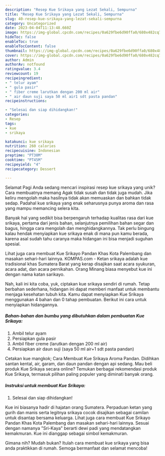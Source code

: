 ```yaml
---
description: "Resep Kue Srikaya yang Lezat Sekali, Sempurna"
title: "Resep Kue Srikaya yang Lezat Sekali, Sempurna"
slug: 40-resep-kue-srikaya-yang-lezat-sekali-sempurna
category: Uncategorized
date: 2023-04-04T11:13:48.660Z
image: https://img-global.cpcdn.com/recipes/0a629fbe6d90ffa0/680x482cq70/kue-srikaya-foto-resep-utama.jpg
hideToc: false
enableToc: true
enableTocContent: false
thumbnail: https://img-global.cpcdn.com/recipes/0a629fbe6d90ffa0/680x482cq70/kue-srikaya-foto-resep-utama.jpg
cover: https://img-global.cpcdn.com/recipes/0a629fbe6d90ffa0/680x482cq70/kue-srikaya-foto-resep-utama.jpg
author: Admin
authorAv: notfound
ratingvalue: 3.4
reviewcount: 19
recipeingredient:
- " telur ayam"
- " gula pasir"
- " fiber creme larutkan dengan 200 ml air"
- " air daun suji saya 50 ml air1 sdt pasta pandan"
recipeinstructions:

- "Selesai dan siap dihidangkan!"
categories:
- Resep
tags:
- kue
- srikaya

katakunci: kue srikaya 
nutrition: 260 calories
recipecuisine: Indonesian
preptime: "PT30M"
cooktime: "PT45M"
recipeyield: "4"
recipecategory: Dessert

---
```



Selamat Pagi Anda sedang mencari inspirasi resep kue srikaya yang unik? Cara membuatnya memang Agak tidak susah dan tidak juga mudah. Jika keliru mengolah maka hasilnya tidak akan memuaskan dan bahkan tidak sedap. Padahal kue srikaya yang enak seharusnya punya aroma dan rasa yang mampu memancing selera kita.


Banyak hal yang sedikit bisa berpengaruh terhadap kualitas rasa dari kue srikaya, pertama dari jenis bahan, selanjutnya pemilihan bahan segar dan bagus, hingga cara mengolah dan menghidangkannya. Tak perlu bingung kalau hendak menyiapkan kue srikaya enak di mana pun kamu berada, karena asal sudah tahu caranya maka hidangan ini bisa menjadi suguhan spesial.

Lihat juga cara membuat Kue Srikayo Pandan Khas Kota Palembang dan masakan sehari-hari lainnya. KOMPAS.com - Ketan srikaya adalah kue tradisional khas Sumatera Barat yang kerap disajikan saat acara syukuran, acara adat, dan acara pernikahan. Orang Minang biasa menyebut kue ini dengan nama katan sarikayo.


Nah, kali ini kita coba, yuk, ciptakan kue srikaya sendiri di rumah. Tetap berbahan sederhana, hidangan ini dapat memberi manfaat untuk membantu menjaga kesehatan tubuh kita. Kamu dapat menyiapkan Kue Srikaya menggunakan 4 bahan dan 0 tahap pembuatan. Berikut ini cara untuk menyiapkan hidangannya.

<!--inarticleads1-->

##### Bahan-bahan dan bumbu yang dibutuhkan dalam pembuatan Kue Srikaya:

1. Ambil  telur ayam
1. Persiapkan  gula pasir
1. Ambil  fiber creme (larutkan dengan 200 ml air)
1. Persiapkan  air daun suji (saya 50 ml air+1 sdt pasta pandan)


Cetakan kue mangkok; Cara Membuat Kue Srikaya Aroma Pandan. Didihkan santan kental, air, garam, dan daun pandan dengan api sedang. Mau beli produk Kue Srikaya secara online? Temukan berbagai rekomendasi produk Kue Srikaya, termasuk pilihan paling populer yang diminati banyak orang. 

<!--inarticleads2-->

##### Instruksi untuk membuat Kue Srikaya:


1. Selesai dan siap dihidangkan!

Kue ini biasanya hadir di hajatan orang Sumatera. Perpaduan ketan yang gurih dan manis serta legitnya srikaya cocok disajikan sebagai camilan untuk disantap bersama keluarga. Lihat juga cara membuat Kue Srikayo Pandan Khas Kota Palembang dan masakan sehari-hari lainnya. Sesuai dengan namanya &#34;Sri-Kaya&#34; berarti dewi padi yang mendatangkan kemakmuran. Kue ini dianggap sebagai simbol kemakmuran. 

Gimana nih? Mudah bukan? Itulah cara membuat kue srikaya yang bisa anda praktikkan di rumah. Semoga bermanfaat dan selamat mencoba!
